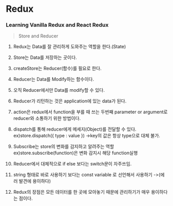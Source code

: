 # Redux

### Learning Vanilla Redux and React Redux

  
> Store and Reducer
1. Redux는 Data를 잘 관리하게 도와주는 역할을 한다.(State)

2. Store는 Data를 저장하는 곳이다.

3. createStore는 Reducer(함수)를 필요로 한다.

4. Reducer는 Data를 Modify하는 함수이다.

5. 오직 Reducer에서만 Data를 modify할 수 있다.

6. Reducer가 리턴하는 것은 application에 있는 data가 된다.

7. action은 redux에서 function을 부를 때 쓰는 두번째 parameter or argument로 reducer와 소통하기 위한 방법이다.

8. dispatch를 통해 reducer에게 메세지(Object)를 전달할 수 있다. ex)store.dispatch({ type : value })
   ->key의 값은 항상 type으로 대체 불가.

9.  Subscribe는 store의 변화를 감지하고 알려주는 역할
ex)store.subscribe(function)은 변화 감지시 해당 function실행

10. Reducer에서 대체적으로 if else 보다는 switch문이 자주쓰임.

11. string 형태로 바로 사용하기 보다는 const variable 로 선언해서 사용하기 ->(에러 발견에 용이하다)

12. Redux의 장점은 모든 데이터를 한 곳에 모아놓기 때문에 관리하기가 매우 용이하다는 점이다.